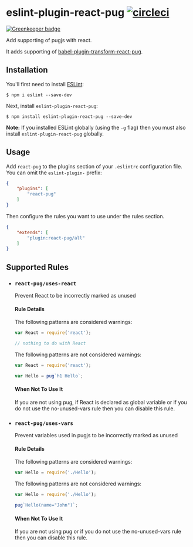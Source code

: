 # eslint-plugin-react-pug [![circleci](https://circleci.com/gh/ezhlobo/eslint-plugin-react-pug/tree/master.svg)](https://circleci.com/gh/ezhlobo/eslint-plugin-react-pug/tree/master)

[![Greenkeeper badge](https://badges.greenkeeper.io/ezhlobo/eslint-plugin-react-pug.svg)](https://greenkeeper.io/)

Add supporting of pugjs with react.

It adds supporting of [babel-plugin-transform-react-pug](https://github.com/pugjs/babel-plugin-transform-react-pug).

## Installation

You'll first need to install [ESLint](http://eslint.org):

```
$ npm i eslint --save-dev
```

Next, install `eslint-plugin-react-pug`:

```
$ npm install eslint-plugin-react-pug --save-dev
```

**Note:** If you installed ESLint globally (using the `-g` flag) then you must also install `eslint-plugin-react-pug` globally.

## Usage

Add `react-pug` to the plugins section of your `.eslintrc` configuration file. You can omit the `eslint-plugin-` prefix:

```json
{
    "plugins": [
        "react-pug"
    ]
}
```

Then configure the rules you want to use under the rules section.

```json
{
    "extends": [
        "plugin:react-pug/all"
    ]
}
```

## Supported Rules

* ### `react-pug/uses-react` 

  Prevent React to be incorrectly marked as unused
  
  #### Rule Details

  The following patterns are considered warnings:
  ```js
  var React = require('react');

  // nothing to do with React
  ```
  
  The following patterns are not considered warnings:
  ```js
  var React = require('react');

  var Hello = pug`h1 Hello`;
  ```
  
  #### When Not To Use It
  
  If you are not using pug, if React is declared as global variable or if you do not use the no-unused-vars rule then you can disable this rule.

* ### `react-pug/uses-vars`

  Prevent variables used in pugjs to be incorrectly marked as unused
  
  #### Rule Details

  The following patterns are considered warnings:
  ```js
  var Hello = require('./Hello');
  ```

  The following patterns are not considered warnings:
  ```js
  var Hello = require('./Hello');

  pug`Hello(name="John")`;
  ```
  
  #### When Not To Use It
  
  If you are not using pug or if you do not use the no-unused-vars rule then you can disable this rule.
